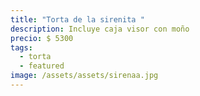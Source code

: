 ```yaml
---
title: "Torta de la sirenita "
description: Incluye caja visor con moño
precio: $ 5300
tags:
  - torta
  - featured
image: /assets/assets/sirenaa.jpg
---
```

